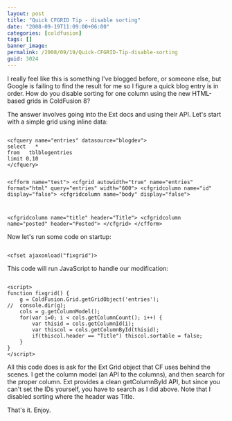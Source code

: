 ```yaml
---
layout: post
title: "Quick CFGRID Tip - disable sorting"
date: "2008-09-19T11:09:00+06:00"
categories: [coldfusion]
tags: []
banner_image: 
permalink: /2008/09/19/Quick-CFGRID-Tip-disable-sorting
guid: 3024
---
```


I really feel like this is something I've blogged before, or someone else, but Google is failing to find the result for me so I figure a quick blog entry is in order. How do you disable sorting for one column using the new HTML-based grids in ColdFusion 8?
<!--more-->
The answer involves going into the Ext docs and using their API. Let's start with a simple grid using inline data:

<code>
&lt;cfquery name="entries" datasource="blogdev"&gt;
select   *
from   tblblogentries
limit 0,10
&lt;/cfquery&gt;

&lt;cfform name="test"&gt;
&lt;cfgrid autowidth="true" name="entries" format="html" query="entries" width="600"&gt;
   &lt;cfgridcolumn name="id" display="false"&gt;
   &lt;cfgridcolumn name="body" display="false"&gt;

   &lt;cfgridcolumn name="title" header="Title"&gt;
   &lt;cfgridcolumn name="posted" header="Posted"&gt;
&lt;/cfgrid&gt;
&lt;/cfform&gt;
</code>

Now let's run some code on startup:

<code>
&lt;cfset ajaxonload("fixgrid")&gt;
</code>

This code will run JavaScript to handle our modification:

<code>
&lt;script&gt;
function fixgrid() {
	g = ColdFusion.Grid.getGridObject('entries');
//	console.dir(g);
	cols = g.getColumnModel();
	for(var i=0; i &lt; cols.getColumnCount(); i++) {
		var thisid = cols.getColumnId(i);
		var thiscol = cols.getColumnById(thisid);
		if(thiscol.header == "Title") thiscol.sortable = false;
	}
}
&lt;/script&gt;
</code>

All this code does is ask for the Ext Grid object that CF uses behind the scenes. I get the column model (an API to the columns), and then search for the proper column. Ext provides a clean getColumnById API, but since you can't set the IDs yourself, you have to search as I did above. Note that I disabled sorting where the header was Title. 

That's it. Enjoy.